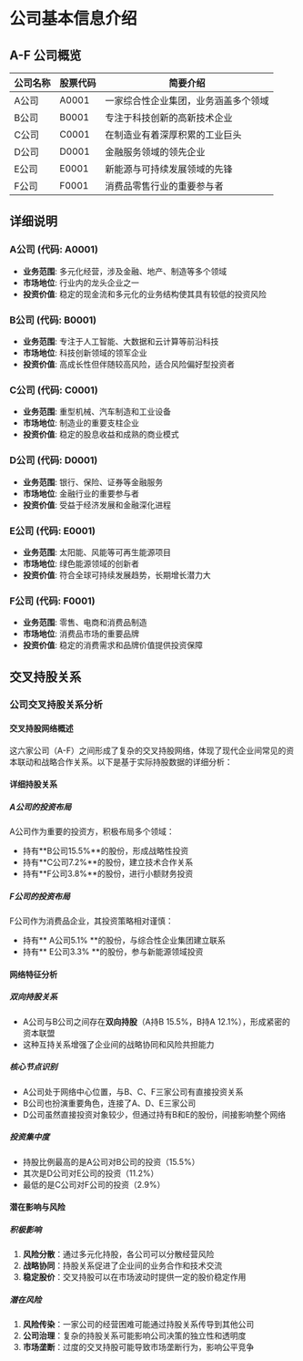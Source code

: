 # 公司基本信息介绍

## A-F 公司概览

| 公司名称 | 股票代码 | 简要介绍 |
|---------|---------|---------|
| A公司 | A0001 | 一家综合性企业集团，业务涵盖多个领域 |
| B公司 | B0001 | 专注于科技创新的高新技术企业 |
| C公司 | C0001 | 在制造业有着深厚积累的工业巨头 |
| D公司 | D0001 | 金融服务领域的领先企业 |
| E公司 | E0001 | 新能源与可持续发展领域的先锋 |
| F公司 | F0001 | 消费品零售行业的重要参与者 |

## 详细说明

### A公司 (代码: A0001)
- **业务范围**: 多元化经营，涉及金融、地产、制造等多个领域
- **市场地位**: 行业内的龙头企业之一
- **投资价值**: 稳定的现金流和多元化的业务结构使其具有较低的投资风险

### B公司 (代码: B0001)
- **业务范围**: 专注于人工智能、大数据和云计算等前沿科技
- **市场地位**: 科技创新领域的领军企业
- **投资价值**: 高成长性但伴随较高风险，适合风险偏好型投资者

### C公司 (代码: C0001)
- **业务范围**: 重型机械、汽车制造和工业设备
- **市场地位**: 制造业的重要支柱企业
- **投资价值**: 稳定的股息收益和成熟的商业模式

### D公司 (代码: D0001)
- **业务范围**: 银行、保险、证券等金融服务
- **市场地位**: 金融行业的重要参与者
- **投资价值**: 受益于经济发展和金融深化进程

### E公司 (代码: E0001)
- **业务范围**: 太阳能、风能等可再生能源项目
- **市场地位**: 绿色能源领域的创新者
- **投资价值**: 符合全球可持续发展趋势，长期增长潜力大

### F公司 (代码: F0001)
- **业务范围**: 零售、电商和消费品制造
- **市场地位**: 消费品市场的重要品牌
- **投资价值**: 稳定的消费需求和品牌价值提供投资保障

## 交叉持股关系
### 公司交叉持股关系分析

#### 交叉持股网络概述

这六家公司（A-F）之间形成了复杂的交叉持股网络，体现了现代企业间常见的资本联动和战略合作关系。以下是基于实际持股数据的详细分析：

#### 详细持股关系

##### A公司的投资布局
A公司作为重要的投资方，积极布局多个领域：
- 持有**B公司15.5%**的股份，形成战略性投资
- 持有**C公司7.2%**的股份，建立技术合作关系
- 持有**F公司3.8%**的股份，进行小额财务投资


##### F公司的投资布局
F公司作为消费品企业，其投资策略相对谨慎：
- 持有** A公司5.1% **的股份，与综合性企业集团建立联系
- 持有** E公司3.3% **的股份，参与新能源领域投资

#### 网络特征分析

##### 双向持股关系
- A公司与B公司之间存在**双向持股**（A持B 15.5%，B持A 12.1%），形成紧密的资本联盟
- 这种互持关系增强了企业间的战略协同和风险共担能力

##### 核心节点识别
- A公司处于网络中心位置，与B、C、F三家公司有直接投资关系
- B公司也扮演重要角色，连接了A、D、E三家公司
- D公司虽然直接投资对象较少，但通过持有B和E的股份，间接影响整个网络

##### 投资集中度
- 持股比例最高的是A公司对B公司的投资（15.5%）
- 其次是D公司对E公司的投资（11.2%）
- 最低的是C公司对F公司的投资（2.9%）

#### 潜在影响与风险

##### 积极影响
1. **风险分散**：通过多元化持股，各公司可以分散经营风险
2. **战略协同**：持股关系促进了企业间的业务合作和技术交流
3. **稳定股价**：交叉持股可以在市场波动时提供一定的股价稳定作用

##### 潜在风险
1. **风险传染**：一家公司的经营困难可能通过持股关系传导到其他公司
2. **公司治理**：复杂的持股关系可能影响公司决策的独立性和透明度
3. **市场垄断**：过度的交叉持股可能导致市场垄断行为，影响公平竞争
